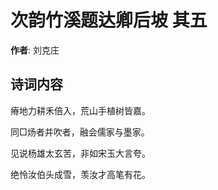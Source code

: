 # 次韵竹溪题达卿后坡  其五

**作者**: 刘克庄

## 诗词内容

瘠地力耕禾倍入，荒山手植树皆嘉。

同□炀者并吹者，融会儒家与墨家。

见说杨雄太玄苦，非如宋玉大言夸。

绝怜汝伯头成雪，羡汝才高笔有花。

